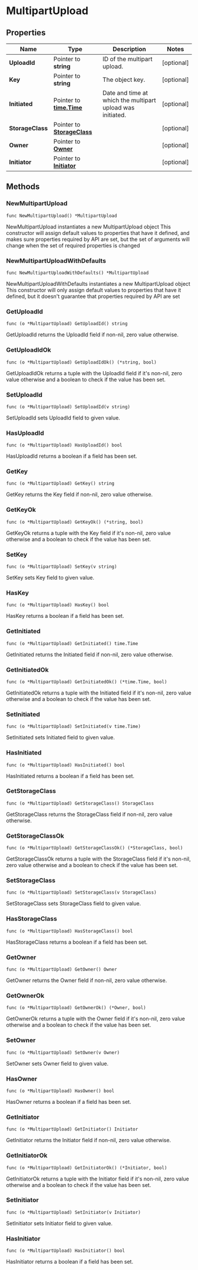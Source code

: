 # MultipartUpload

## Properties

|Name | Type | Description | Notes|
|------------ | ------------- | ------------- | -------------|
|**UploadId** | Pointer to **string** | ID of the multipart upload. | [optional] |
|**Key** | Pointer to **string** | The object key. | [optional] |
|**Initiated** | Pointer to [**time.Time**](time.Time.md) | Date and time at which the multipart upload was initiated. | [optional] |
|**StorageClass** | Pointer to [**StorageClass**](StorageClass.md) |  | [optional] |
|**Owner** | Pointer to [**Owner**](Owner.md) |  | [optional] |
|**Initiator** | Pointer to [**Initiator**](Initiator.md) |  | [optional] |

## Methods

### NewMultipartUpload

`func NewMultipartUpload() *MultipartUpload`

NewMultipartUpload instantiates a new MultipartUpload object
This constructor will assign default values to properties that have it defined,
and makes sure properties required by API are set, but the set of arguments
will change when the set of required properties is changed

### NewMultipartUploadWithDefaults

`func NewMultipartUploadWithDefaults() *MultipartUpload`

NewMultipartUploadWithDefaults instantiates a new MultipartUpload object
This constructor will only assign default values to properties that have it defined,
but it doesn't guarantee that properties required by API are set

### GetUploadId

`func (o *MultipartUpload) GetUploadId() string`

GetUploadId returns the UploadId field if non-nil, zero value otherwise.

### GetUploadIdOk

`func (o *MultipartUpload) GetUploadIdOk() (*string, bool)`

GetUploadIdOk returns a tuple with the UploadId field if it's non-nil, zero value otherwise
and a boolean to check if the value has been set.

### SetUploadId

`func (o *MultipartUpload) SetUploadId(v string)`

SetUploadId sets UploadId field to given value.

### HasUploadId

`func (o *MultipartUpload) HasUploadId() bool`

HasUploadId returns a boolean if a field has been set.

### GetKey

`func (o *MultipartUpload) GetKey() string`

GetKey returns the Key field if non-nil, zero value otherwise.

### GetKeyOk

`func (o *MultipartUpload) GetKeyOk() (*string, bool)`

GetKeyOk returns a tuple with the Key field if it's non-nil, zero value otherwise
and a boolean to check if the value has been set.

### SetKey

`func (o *MultipartUpload) SetKey(v string)`

SetKey sets Key field to given value.

### HasKey

`func (o *MultipartUpload) HasKey() bool`

HasKey returns a boolean if a field has been set.

### GetInitiated

`func (o *MultipartUpload) GetInitiated() time.Time`

GetInitiated returns the Initiated field if non-nil, zero value otherwise.

### GetInitiatedOk

`func (o *MultipartUpload) GetInitiatedOk() (*time.Time, bool)`

GetInitiatedOk returns a tuple with the Initiated field if it's non-nil, zero value otherwise
and a boolean to check if the value has been set.

### SetInitiated

`func (o *MultipartUpload) SetInitiated(v time.Time)`

SetInitiated sets Initiated field to given value.

### HasInitiated

`func (o *MultipartUpload) HasInitiated() bool`

HasInitiated returns a boolean if a field has been set.

### GetStorageClass

`func (o *MultipartUpload) GetStorageClass() StorageClass`

GetStorageClass returns the StorageClass field if non-nil, zero value otherwise.

### GetStorageClassOk

`func (o *MultipartUpload) GetStorageClassOk() (*StorageClass, bool)`

GetStorageClassOk returns a tuple with the StorageClass field if it's non-nil, zero value otherwise
and a boolean to check if the value has been set.

### SetStorageClass

`func (o *MultipartUpload) SetStorageClass(v StorageClass)`

SetStorageClass sets StorageClass field to given value.

### HasStorageClass

`func (o *MultipartUpload) HasStorageClass() bool`

HasStorageClass returns a boolean if a field has been set.

### GetOwner

`func (o *MultipartUpload) GetOwner() Owner`

GetOwner returns the Owner field if non-nil, zero value otherwise.

### GetOwnerOk

`func (o *MultipartUpload) GetOwnerOk() (*Owner, bool)`

GetOwnerOk returns a tuple with the Owner field if it's non-nil, zero value otherwise
and a boolean to check if the value has been set.

### SetOwner

`func (o *MultipartUpload) SetOwner(v Owner)`

SetOwner sets Owner field to given value.

### HasOwner

`func (o *MultipartUpload) HasOwner() bool`

HasOwner returns a boolean if a field has been set.

### GetInitiator

`func (o *MultipartUpload) GetInitiator() Initiator`

GetInitiator returns the Initiator field if non-nil, zero value otherwise.

### GetInitiatorOk

`func (o *MultipartUpload) GetInitiatorOk() (*Initiator, bool)`

GetInitiatorOk returns a tuple with the Initiator field if it's non-nil, zero value otherwise
and a boolean to check if the value has been set.

### SetInitiator

`func (o *MultipartUpload) SetInitiator(v Initiator)`

SetInitiator sets Initiator field to given value.

### HasInitiator

`func (o *MultipartUpload) HasInitiator() bool`

HasInitiator returns a boolean if a field has been set.


